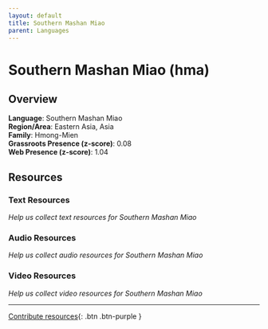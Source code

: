 ```yaml
---
layout: default
title: Southern Mashan Miao
parent: Languages
---
```


# Southern Mashan Miao (hma)

## Overview

**Language**: Southern Mashan Miao  
**Region/Area**: Eastern Asia, Asia  
**Family**: Hmong-Mien  
**Grassroots Presence (z-score)**: 0.08  
**Web Presence (z-score)**: 1.04  

## Resources

### Text Resources
*Help us collect text resources for Southern Mashan Miao*

### Audio Resources
*Help us collect audio resources for Southern Mashan Miao*

### Video Resources
*Help us collect video resources for Southern Mashan Miao*

---

[Contribute resources](https://forms.office.com/e/1SfLJx3u1r){: .btn .btn-purple }
